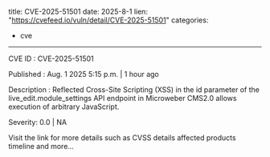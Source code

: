  
title: CVE-2025-51501
date: 2025-8-1
lien: "https://cvefeed.io/vuln/detail/CVE-2025-51501"
categories:
  - cve
---

CVE ID : CVE-2025-51501

Published :  Aug. 1
2025
5:15 p.m. | 1 hour ago

Description : Reflected Cross-Site Scripting (XSS) in the id parameter of the live_edit.module_settings API endpoint in Microweber CMS2.0 allows execution of arbitrary JavaScript.

Severity: 0.0 | NA

Visit the link for more details
such as CVSS details
affected products
timeline
and more...
